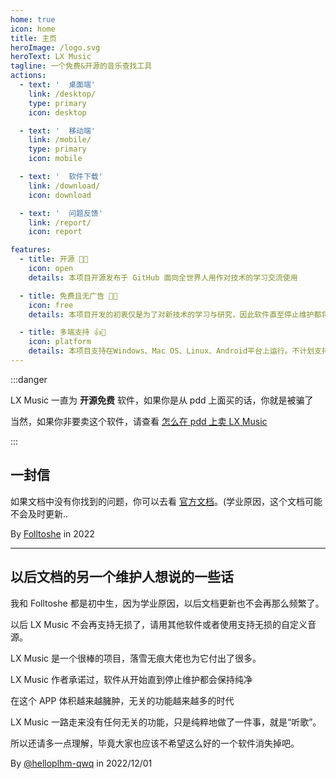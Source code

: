 ```yaml
---
home: true
icon: home
title: 主页
heroImage: /logo.svg
heroText: LX Music
tagline: 一个免费&开源的音乐查找工具
actions:
  - text: '  桌面端'
    link: /desktop/
    type: primary
    icon: desktop

  - text: '  移动端'
    link: /mobile/
    type: primary
    icon: mobile

  - text: '  软件下载'
    link: /download/
    icon: download

  - text: '  问题反馈'
    link: /report/
    icon: report

features:
  - title: 开源 🌹💕
    icon: open
    details: 本项目开源发布于 GitHub 面向全世界人用作对技术的学习交流使用

  - title: 免费且无广告 🤔😉
    icon: free
    details: 本项目开发的初衷仅是为了对新技术的学习与研究，因此软件直至停止维护都将会一直保持纯净

  - title: 多端支持 👍👀
    icon: platform
    details: 本项目支持在Windows、Mac OS、Linux、Android平台上运行。不计划支持IOS
---
```


:::danger

LX Music 一直为 **开源免费** 软件，如果你是从 pdd 上面买的话，你就是被骗了

当然，如果你非要卖这个软件，请查看 [怎么在 pdd 上卖 LX Music](https://www.baidu.com/s?wd=%E6%B2%A1%E7%88%B6%E6%AF%8D%E8%AF%A5%E6%80%8E%E4%B9%88%E5%8A%9E%E6%88%B7%E5%8F%A3)

:::

## 一封信

如果文档中没有你找到的问题，你可以去看 [官方文档](https://lxmusic.toside.cn)。(学业原因，这个文档可能不会及时更新..

By [Folltoshe](https://github.com/Folltoshe) in 2022

---

## 以后文档的另一个维护人想说的一些话

我和 Folltoshe 都是初中生，因为学业原因，以后文档更新也不会再那么频繁了。

以后 LX Music 不会再支持无损了，请用其他软件或者使用支持无损的自定义音源。

LX Music 是一个很棒的项目，落雪无痕大佬也为它付出了很多。

LX Music 作者承诺过，软件从开始直到停止维护都会保持纯净

在这个 APP 体积越来越臃肿，无关的功能越来越多的时代

LX Music 一路走来没有任何无关的功能，只是纯粹地做了一件事，就是“听歌”。

所以还请多一点理解，毕竟大家也应该不希望这么好的一个软件消失掉吧。

By [@helloplhm-qwq](https://github.com/helloplhm-qwq) in 2022/12/01
